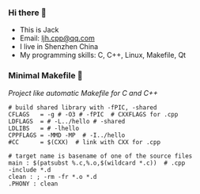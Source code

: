 ### Hi there 👋
- This is Jack
- Email: <ljh.cpp@qq.com>
- I live in Shenzhen China
- My programming skills: C, C++, Linux, Makefile, Qt

### Minimal Makefile 👋
_Project like automatic Makefile for C and C++_
```
# build shared library with -fPIC, -shared
CFLAGS   = -g # -O3 # -fPIC  # CXXFLAGS for .cpp
LDFLAGS  = # -L../hello # -shared
LDLIBS   = # -lhello
CPPFLAGS = -MMD -MP  # -I../hello
#CC      = $(CXX)  # link with CXX for .cpp

# target name is basename of one of the source files
main : $(patsubst %.c,%.o,$(wildcard *.c))  # .cpp
-include *.d
clean : ; -rm -fr *.o *.d
.PHONY : clean
```

<!--
**lijhj/lijhj** is a ✨ _special_ ✨ repository because its `README.md` (this file) appears on your GitHub profile.

Here are some ideas to get you started:

- 🔭 I’m currently working on ...
- 🌱 I’m currently learning ...
- 👯 I’m looking to collaborate on ...
- 🤔 I’m looking for help with ...
- 💬 Ask me about ...
- 📫 How to reach me: ...
- 😄 Pronouns: ...
- ⚡ Fun fact: ...
-->
